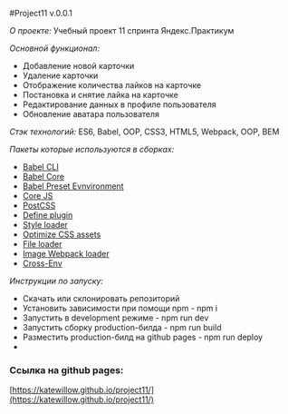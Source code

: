 #Project11
v.0.0.1

*О проекте:*
Учебный проект 11 спринта Яндекс.Практикум

*Основной функционал:*
* Добавление новой карточки
* Удаление карточки
* Отображение количества лайков на карточке
* Постановка и снятие лайка на карточке
* Редактирование данных в профиле пользователя
* Обновление аватара пользователя

*Стэк технологий:*
ES6, Babel, OOP, CSS3, HTML5, Webpack, OOP, BEM

*Пакеты которые используются в сборках:*
*  [Babel CLI](https://babeljs.io/docs/en/babel-cli#docsNav) 
*  [Babel Core](https://babeljs.io/docs/en/babel-core) 
*  [Babel Preset Evnvironment](https://babeljs.io/docs/en/babel-preset-env#docsNav) 
*  [Сore JS](https://github.com/zloirock/core-js#readme) 
*  [PostCSS](https://postcss.org/) 
*  [Define plugin](https://webpack.js.org/plugins/define-plugin/) 
*  [Style loader](https://github.com/webpack-contrib/style-loader) 
*  [Optimize CSS assets](https://www.npmjs.com/package/optimize-css-assets-webpack-plugin) 
*  [File loader](https://github.com/webpack-contrib/file-loader) 
*  [Image Webpack loader](https://www.npmjs.com/package/image-webpack-loader) 
*  [Cross-Env](https://www.npmjs.com/package/cross-env) 

*Инструкции по запуску:*
* Скачать или склонировать репозиторий
* Установить зависимости при помощи npm - npm i
* Запустить в development режиме - npm run dev
* Запустить сборку production-билда - npm run build
* Разместить production-билд на github pages - npm run deploy
* 
### Ссылка на github pages:
 [https://katewillow.github.io/project11/](https://katewillow.github.io/project11/) 